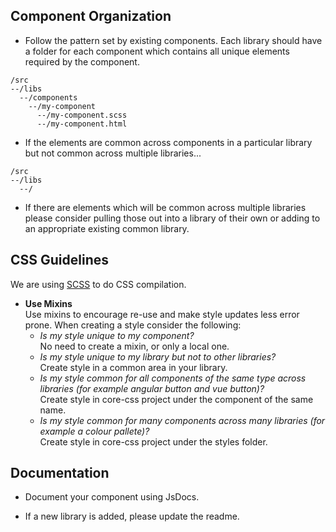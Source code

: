 ## Component Organization
  
- Follow the pattern set by existing components.  Each library should have a folder for each component which contains all unique elements required by the component.  
```
/src  
--/libs  
  --/components  
    --/my-component  
      --/my-component.scss  
      --/my-component.html  
```
- If the elements are common across components in a particular library but not common across multiple libraries...
```
/src  
--/libs  
  --/ 
```

- If there are elements which will be common across multiple libraries please consider pulling those out into a library of their own or adding to an appropriate existing common library.  

## CSS Guidelines
  
We are using [SCSS](https://sass-lang.com/) to do CSS compilation.  

- __Use Mixins__  
Use mixins to encourage re-use and make style updates less error prone.  When creating a style consider the following: 
    - _Is my style unique to my component?_  
    No need to create a mixin, or only a local one.
    - _Is my style unique to my library but not to other libraries?_  
    Create style in a common area in your library.
    - _Is my style common for all components of the same type across libraries (for example angular button and vue button)?_  
    Create style in core-css project under the component of the same name.
    - _Is my style common for many components across many libraries (for example a colour pallete)?_  
    Create style in core-css project under the styles folder.

## Documentation

- Document your component using JsDocs.

- If a new library is added, please update the readme.  


